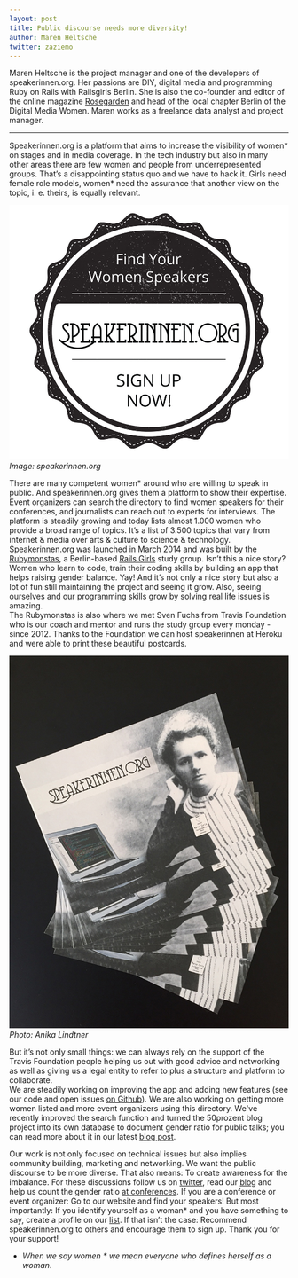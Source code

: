 ```yaml
---
layout: post
title: Public discourse needs more diversity!
author: Maren Heltsche
twitter: zaziemo
---
```


Maren Heltsche is the project manager and one of the developers of speakerinnen.org. Her passions are DIY, digital media and programming Ruby on Rails with Railsgirls Berlin. She is also the co-founder and editor of the online magazine [Rosegarden](rosegarden-mag.de) and head of the local chapter Berlin of the Digital Media Women. Maren works as a freelance data analyst and project manager.  

---

Speakerinnen.org is a platform that aims to increase the visibility of women* on stages and in media coverage. In the tech industry but also in many other areas there are few women and people from underrepresented groups. That’s a disappointing status quo and we have to hack it. Girls need female role models, women* need the assurance that another view on the topic, i. e. theirs, is equally relevant.  

<div class="small-img">
<img src="/images/blog/2015-12-10-speakerinnen-logo.jpg">
<div class="caption"><em>Image: speakerinnen.org</em></div>
</div>


There are many competent women* around who are willing to speak in public. And speakerinnen.org gives them a platform to show their expertise. Event organizers can search the directory to find women speakers for their conferences, and journalists can reach out to experts for interviews. The platform is steadily growing and today lists almost 1.000 women who provide a broad range of topics. It’s a list of 3.500 topics that vary from internet & media over arts & culture to science & technology.  
Speakerinnen.org was launched in March 2014 and was built by the [Rubymonstas](http://rubymonstas.org/), a Berlin-based [Rails Girls](http://railsgirlsberlin.de/) study group. Isn’t this a nice story? Women who learn to code, train their coding skills by building an app that helps raising gender balance. Yay! And it’s not only a nice story but also a lot of fun still maintaining the project and seeing it grow. Also, seeing ourselves and our programming skills grow by solving real life issues is amazing.  
The Rubymonstas is also where we met Sven Fuchs from Travis Foundation who is our coach and mentor and runs the study group every monday - since 2012. 
Thanks to the Foundation we can host speakerinnen at Heroku and were able to print these beautiful postcards.  

![](/images/blog/2015-12-10-speakerinnen-postcards.jpg)
<em>Photo: Anika Lindtner</em>


But it’s not only small things: we can always rely on the support of the Travis Foundation people helping us out with good advice and networking as well as giving us a legal entity to refer to plus a structure and platform to collaborate.  
We are steadily working on improving the app and adding new features (see our code and open issues [on Github](https://github.com/rubymonsters/speakerinnen_liste)). We are also working on getting more women listed and more event organizers using this directory. We've recently improved the search function and turned the 50prozent blog project into its own database to document gender ratio for public talks; you can read more about it in our latest [blog post](http://blog.speakerinnen.org/post/35).  

Our work is not only focused on technical issues but also implies community building, marketing and networking. We want the public discourse to be more diverse. That also means: To create awareness for the imbalance. For these discussions follow us on [twitter](https://www.twitter.com/speakerinnen), read our [blog](http://blog.speakerinnen.org/) and help us count the gender ratio [at conferences](http://50prozent.speakerinnen.org/). If you are a conference or event organizer: Go to our website and find your speakers! But most importantly: If you identify yourself as a woman* and you have something to say, create a profile on our [list](https://speakerinnen.org/). If that isn’t the case: Recommend speakerinnen.org to others and encourage them to sign up. Thank you for your support!  
* *When we say women * we mean everyone who defines herself as a woman*.  



